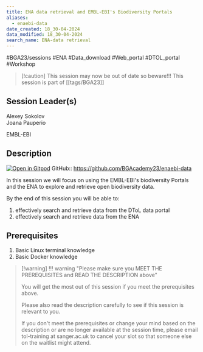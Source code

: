 ```yaml
---
title: ENA data retrieval and EMBL-EBI's Biodiversity Portals
aliases:
  - enaebi-data
date_created: 18_30-04-2024
data_modified: 18_30-04-2024
search_name: ENA-data retrieval
---
```

#BGA23/sessions #ENA #Data_download #Web_portal #DTOL_portal #Workshop

> [!caution] This session may now be out of date so beware!!!
> This session is part of  [[tags/BGA23]]

## Session Leader(s)

Alexey Sokolov  
Joana Pauperio

EMBL-EBI

## Description
[![Open in Gitpod](https://gitpod.io/button/open-in-gitpod.svg)](https://gitpod.io/#https://github.com/BGAcademy23/enaebi-data)
GitHub:: https://github.com/BGAcademy23/enaebi-data

In this session we will focus on using the EMBL-EBI's biodiversity Portals and the ENA to explore and retrieve open biodiversity data.

By the end of this session you will be able to:

1. effectively search and retrieve data from the DToL data portal
2. effectively search and retrieve data from the ENA

## Prerequisites

1. Basic Linux terminal knowledge
2. Basic Docker knowledge

> [!warning] !!! warning "Please make sure you MEET THE PREREQUISITES and READ THE DESCRIPTION above"
> 
> You will get the most out of this session if you meet the prerequisites above.
> 
> Please also read the description carefully to see if this session is relevant to you.
> 
> If you don't meet the prerequisites or change your mind based on the description or are no longer available at the session time, please email tol-training at sanger.ac.uk to cancel your slot so that someone else on the waitlist might attend.
